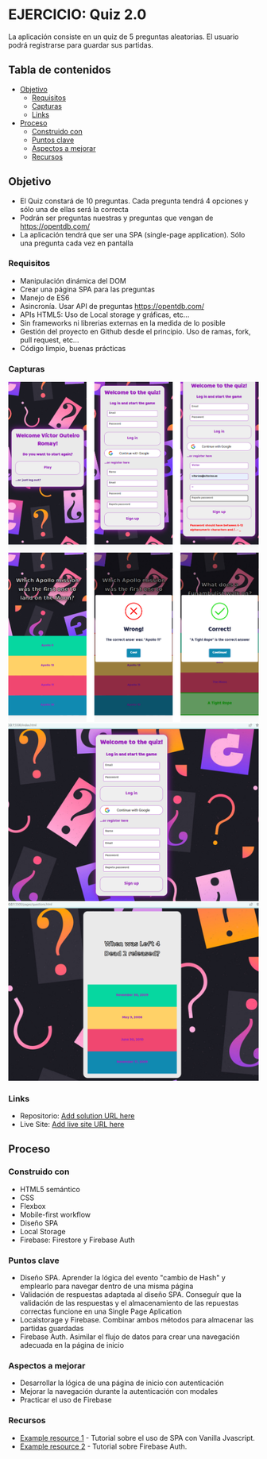 # EJERCICIO: Quiz 2.0

La aplicación consiste en un quiz de 5 preguntas aleatorias. El usuario podrá registrarse para guardar sus partidas.

## Tabla de contenidos

- [Objetivo](#objetivo)
  - [Requisitos](#requisitos)
  - [Capturas](#capturas)
  - [Links](#links)
- [Proceso](#Proceso)
  - [Construido con](#construido-con)
  - [Puntos clave](#puntos-clave)
  - [Aspectos a mejorar](#aspectos-a-mejorar)
  - [Recursos](#recursos)

## Objetivo

- El Quiz constará de 10 preguntas. Cada pregunta tendrá 4 opciones y sólo una de ellas será la correcta
- Podrán ser preguntas nuestras y preguntas que vengan de https://opentdb.com/
- La aplicación tendrá que ser una SPA (single-page application). Sólo una pregunta cada vez en pantalla

### Requisitos

- Manipulación dinámica del DOM
- Crear una página SPA para las preguntas
- Manejo de ES6
- Asincronía. Usar API de preguntas https://opentdb.com/
- APIs HTML5: Uso de Local storage y gráficas, etc...
- Sin frameworks ni librerias externas en la medida de lo posible
- Gestión del proyecto en Github desde el principio. Uso de ramas, fork, pull request, etc...
- Código limpio, buenas prácticas

### Capturas

![](./assets/screenshots/smartphone-login.jpg)
![](./assets/screenshots/smartphone-play.jpg)
![](./assets/screenshots/desktop-login.jpg)
![](./assets/screenshots/desktop-play.jpg)

### Links

- Repositorio: [Add solution URL here](https://github.com/Radu-A/quiz-team-up)
- Live Site: [Add live site URL here](https://quiz-team-up.vercel.app/)

## Proceso

### Construido con

- HTML5 semántico
- CSS
- Flexbox
- Mobile-first workflow
- Diseño SPA
- Local Storage
- Firebase: Firestore y Firebase Auth

### Puntos clave

- Diseño SPA. Aprender la lógica del evento "cambio de Hash" y emplearlo para navegar dentro de una misma página
- Validación de respuestas adaptada al diseño SPA. Conseguír que la validación de las respuestas y el almacenamiento de las repuestas correctas funcione en una Single Page Aplication
- Localstorage y Firebase. Combinar ambos métodos para almacenar las partidas guardadas
- Firebase Auth. Asimilar el flujo de datos para crear una navegación adecuada en la página de inicio

### Aspectos a mejorar

- Desarrollar la lógica de una página de inicio con autenticación
- Mejorar la navegación durante la autenticación con modales
- Practicar el uso de Firebase

### Recursos

- [Example resource 1](https://www.youtube.com/watch?v=D9avX-jtIPM&t=3980s) - Tutorial sobre el uso de SPA con Vanilla Jvascript.
- [Example resource 2](https://www.youtube.com/watch?v=1rLBjRF0ep0&t=3974s) - Tutorial sobre Firebase Auth.

